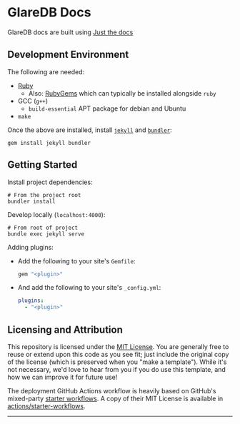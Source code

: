 # GlareDB Docs

GlareDB docs are built using
[Just the docs](https://just-the-docs.github.io/just-the-docs/)

## Development Environment

The following are needed:

- [Ruby](https://www.ruby-lang.org/en/documentation/installation/)
  - Also: [RubyGems](https://rubygems.org/) which can typically be installed
    alongside `ruby`
- GCC (`g++`)
  - `build-essential` APT package for debian and Ubuntu
- `make`

Once the above are installed, install [`jekyll`](https://jekyllrb.com) and
[`bundler`](https://bundler.io):

```console
gem install jekyll bundler
```

## Getting Started

Install project dependencies:

```console
# From the project root
bundler install
```

Develop locally (`localhost:4000`):

```console
# From root of project
bundle exec jekyll serve
```

Adding plugins:

- Add the following to your site's `Gemfile`:

  ```ruby
  gem "<plugin>"
  ```

- And add the following to your site's `_config.yml`:

  ```yaml
  plugins:
    - "<plugin>"
  ```

## Licensing and Attribution

This repository is licensed under the [MIT License]. You are generally free to
reuse or extend upon this code as you see fit; just include the original copy of
the license (which is preserved when you "make a template"). While it's not
necessary, we'd love to hear from you if you do use this template, and how we
can improve it for future use!

The deployment GitHub Actions workflow is heavily based on GitHub's mixed-party
[starter workflows]. A copy of their MIT License is available in
[actions/starter-workflows].

---

[MIT License]: https://en.wikipedia.org/wiki/MIT_License
[starter workflows]:
  https://github.com/actions/starter-workflows/blob/main/pages/jekyll.yml
[actions/starter-workflows]:
  https://github.com/actions/starter-workflows/blob/main/LICENSE
